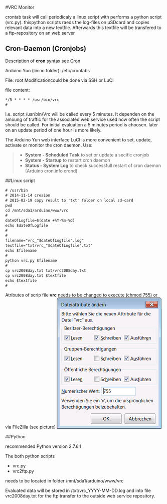 #VRC Monitor

crontab task will call periodicaly a linux script with performs a python script (vrc.py). thispython scripts raeds the log-files on µSDcard and copies relevant data into a new textfile. Afterwards this textfile will be transfered to a ftp-repository on an web server 

## Cron-Daemon (Cronjobs)

Description of **cron** syntax see [Cron](https://de.wikipedia.org/wiki/Cron)

Arduino Yun (linino folder): /etc/crontabs

File: root
Modificationcould be done via SSH or LuCI

file content:

```unix
*/5 * * * * /usr/bin/vrc
#
```

I.e. script /usr/bin/Vrc will be called every 5 minutes. It dependen on the amoung of traffic for the associated web service used how often the script should be called. For initial evaluation a 5 minutes period is choosen. later on an update period of one hour is more likely.

The Arduino Yun web interface LuCI is more convenient to set, update, activate or monitor the cron daemon.
Use:
> * **System - Scheduled Task** to set or update a secific cronjob
> * **System - Startup** to restart cron daemon
> * **Status - System Log** to check successfull restart of cron daemon (Arduino cron.info crond)


##Linux script

```script
# /usr/bin
# 2014-11-14 creaion
# 2015-02-19 copy result to 'txt' folder on local sd-card
pwd
cd /mnt/sda1/arduino/www/vrc
#
dateOfLogfile=$(date +%Y-%m-%d)
echo $dateOfLogfile
#
#
filename="vrc_"$dateOfLogfile".log"
textfile="txt/vrc_"$dateOfLogfile".txt"
echo $filename
#
python vrc.py $filename
#
cp vrc2008day.txt txt/vrc2008day.txt
cp vrc2008day.txt $textfile
echo $textfile
# 
```

Atributes of scrip file **vrc** needs to be changed to execute (chmod 755) or via FileZilla (see picture)
![chmod 755](images/vrcChangedAttributes.png)


##Python

recommended Python version 2.7.6.1

The both python scripts 
* vrc.py
* vrc2ftp.py

needs to be located in folder /mnt/sda1/arduino/www/vrc

Evaluated data will be stored in /txt/vrc_YYYY-MM-DD.log and into
file vrc2008day.txt for the ftp transfer to the outside web service repository.
